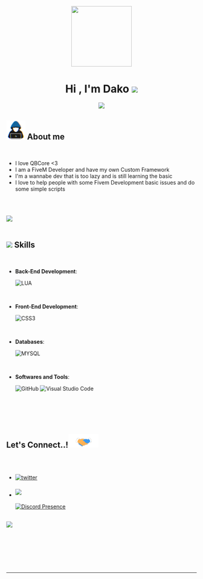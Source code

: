 
<p align="center">
  <img width="160" height="160" src="https://media.discordapp.net/attachments/1133032061259763762/1199100656808624128/pngtree-golden-d-in-3d-lavish-alphabet-of-gleaming-gold-set-against-a-pristine-white-backdrop-vector-png-image_39103984.png?ex=65c15082&is=65aedb82&hm=64c68e0aa5b2ce25df6ab2367ffe512dd99ae77c1b2fede60ccf00f57eb4ae10&=&format=webp&quality=lossless">
</p>

<h1 align="center"><b>Hi , I'm Dako </b><img src="https://media.giphy.com/media/hvRJCLFzcasrR4ia7z/giphy.gif" width="35"></h1>

<p align="center">
  <a href="https://github.com/DenverCoder1/readme-typing-svg"><img src="https://readme-typing-svg.herokuapp.com?font=Time+New+Roman&color=cyan&size=25&center=true&vCenter=true&width=600&height=100&lines=Welcome+To+My+Github;++;Developer+FiveM"></a>
</p>

## <picture><img src = "https://github.com/0xAbdulKhalid/0xAbdulKhalid/raw/main/assets/mdImages/about_me.gif" width = 50px></picture> **About me**



<br>

- I love QBCore <3
- I am a FiveM Developer and have my own Custom Framework 
- I'm a wannabe dev that is too lazy and is still learning the basic
- I love to help people with some Fivem Development basic issues and do some simple scripts

<br><br>

<img src="https://media.discordapp.net/attachments/1133032061259763762/1199102701506670712/gold-luxury-line-png.png?ex=65c1526a&is=65aedd6a&hm=6f9b3d31405c65fdf9fc6b0166a57fccf425723a580dd8c22e7f5f74220f614c&=&format=webp&quality=lossless"><br><br>

## <img src="https://media.discordapp.net/attachments/1133032061259763762/1199103101794254848/44649257.png?ex=65c152c9&is=65aeddc9&hm=56a1cafc5303c89bd61f3c257bb690bef6bcb6d0e1a5ffd80203d18428051d0d&=&format=webp&quality=lossless" width ="25"><b> Skills</b>
<br>
<p align="center">

- **Back-End Development**:

    ![LUA](https://img.shields.io/badge/LUA%20-%23000079.svg?style=for-the-badge&logo=lua%2B%2B&logoColor=white)

<br>   
    
- **Front-End Development**:

   ![CSS3](https://img.shields.io/badge/CSS%20-%231572B6.svg?style=for-the-badge&logo=css3&logoColor=white)

<br>

- **Databases**:

   ![MYSQL](https://img.shields.io/badge/MYSQL%20-%234f7b99.svg?style=for-the-badge&logo=mysql&logoColor=white)

<br>

- **Softwares and Tools**:

    ![GitHub](https://img.shields.io/badge/github-%23121011.svg?style=for-the-badge&logo=github&logoColor=white)
    ![Visual Studio Code](https://img.shields.io/badge/Visual%20Studio%20Code-0078d7.svg?style=for-the-badge&logo=visual-studio-code&logoColor=white)


</p>

<br>
<br>


<br>
<br>

## <b> Let's Connect..!</b><img src="https://github.com/0xAbdulKhalid/0xAbdulKhalid/raw/main/assets/mdImages/handshake.gif" width ="80">
<br>
<div align='left'>

<ul>

<br>

<li>
<a href="https://twitter.com/Wail_Dako" target="_blank">
<img src="https://img.shields.io/badge/twitter:  Dako-%2300acee.svg?color=1DA1F2&style=for-the-badge&logo=twitter&logoColor=white" alt=twitter style="margin-bottom: 5px;"/>
</a>
</li>

<br>

<li>
<a href="mailto:dako0001dz@gmail.com" target="_blank">
<img src="https://img.shields.io/badge/gmail:  Dako-%23EA4335.svg?style=for-the-badge&logo=gmail&logoColor=white" t=mail style="margin-bottom: 5px;" />
</a>
</li>

 [![Discord Presence](https://lanyard.cnrad.dev/api/1189599319075070083)](https://discord.com/users/1189599319075070083)
 
</ul>
</div>

<br>
<img src="https://media.discordapp.net/attachments/1133032061259763762/1199101727434100790/gold-luxury-line-png.png?ex=65c15182&is=65aedc82&hm=45cf1f48afa266e74885cb5a8dfc198f02c86418c7c80fd16590957a45e970c8&=&format=webp&quality=lossless">
<br>
<br>
<br>

<br>
<br>
<br>
<br>

---

<br>

